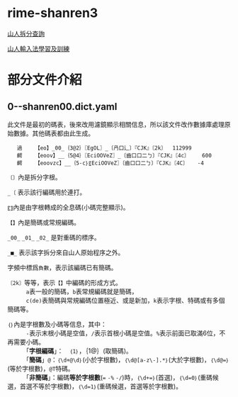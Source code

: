# rime-shanren3 

[山人拆分查詢](https://io.arpcn.top/abhidharma/html/sunman/sunmanids.htm)

[山人輸入法學習及訓練](https://github.com/arpcn/rime-shanren3/blob/master/rimesetup/山人輸入法強化訓練.rar) 


# 部分文件介紹

## 0--shanren00.dict.yaml  
此文件是最初的碼表，後來改用濾鏡顯示相關信息，所以該文件改作數據庫處理原始數據。其他碼表都由此生成。

```
   過	【eo】_00_｛3@2｝〖EgOL〗_〔冎口辶〕『CJK』〘2k〙	112999   
   齶	【eoov】__｛5@4｝〖EciOOVeZ〗_〔齒口口二ㄅ〕『CJK』〘4c〙	600   
   齶	【eoovzc】__｛5-c｝〖EciOOVeZ〗〔齒口口二ㄅ〕『CJK』〘4C〙	-4
```

`〔〕`內是拆分字根。

`_〔` 表示該行編碼用於連打。

`〖〗`內是由字根轉成的全息碼(小碼完整顯示)。

`【】`內是簡碼或常規編碼。

`_00_` `_01_` `_02_` 是對重碼的標序。

`_■_` 表示該字拆分來自山人原始程序之外。

字頻中標爲`負數`，表示該編碼已有簡碼。

`〘2k〙`等等，表示`【】`中編碼的形成方式。<br>
　　　`a`表一般的簡碼，`b`表常規編碼就是簡碼，<br>
　　　`c(de)`表簡碼與常規編碼位置極近、或是新加，`k`表示字根、特碼或有多個簡碼等。

`｛｝`內是字根數及小碼等信息，其中：<br>
　　　`-`表示末根小碼是空值，`/`表示首根小碼是空值。`%`表示前面已取滿6位，不再需要小碼。<br>
　　　「**字根編碼**」：　`｛1｝`，｛1@｝(取簡碼)。<br>
　　　「**簡碼**」`@`：`｛\d+@\d｝`(小於字根數)，`｛\d@[a-z\-].*｝`(大於字根數)，`｛\d@=｝`(等於字根數)，`@T`特碼。<br>
　　　「**非簡碼**」：編碼**等於字根數**(`=` `-%` `-/`)時，`｛\d+=｝`(首選)，`｛\d=0｝`(重碼候選，首選不等於字根數)，`｛\d=1｝`(重碼候選，首選等於字根數)。

